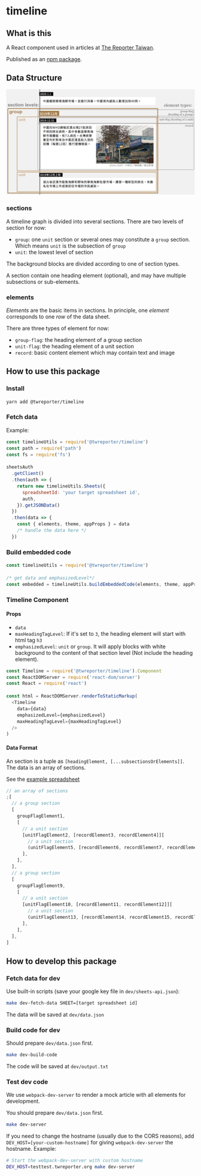 # timeline

## What is this

A React component used in articles at [The Reporter Taiwan](https://www.twreporter.org).

Published as an [npm package](https://www.npmjs.com/package/@twreporter/timeline).

## Data Structure

![timeline example](./timeline.jpg)

### sections

A timeline graph is divided into several sections. There are two levels of section for now:

- `group`: one `unit` section or several ones may constitute a `group` section. Which means `unit` is the subsection of `group`
- `unit`: the lowest level of section

The background blocks are divided according to one of section types.

A section contain one heading element (optional), and may have multiple subsections or sub-elements.

### elements

_Elements_ are the basic items in sections. In principle, one _element_ corresponds to one _row_ of the data sheet.

There are three types of element for now:

- `group-flag`: the heading element of a group section
- `unit-flag`: the heading element of a unit section
- `record`: basic content element which may contain text and image

## How to use this package

### Install

```bash
yarn add @twreporter/timeline
```

### Fetch data

Example:

```js
const timelineUtils = require('@twreporter/timeline')
const path = require('path')
const fs = require('fs')

sheetsAuth
  .getClient()
  .then(auth => {
    return new timelineUtils.Sheets({
      spreadsheetId: 'your target spreadsheet id',
      auth,
    }).getJSONData()
  })
  .then(data => {
    const { elements, theme, appProps } = data
    /* handle the data here */
  })
```

### Build embedded code

```js
const timelineUtils = require('@twreporter/timeline')

/* get data and emphasizedLevel*/
const embedded = timelineUtils.buildEmbeddedCode(elements, theme, appProps)
```

### Timeline Component

#### Props

- `data`
- `maxHeadingTagLevel`: If it's set to `3`, the heading element will start with html tag `h3`
- `emphasizedLevel`: `unit` or `group`. It will apply blocks with white background to the content of that section level (Not include the heading element).

```js
const Timeline = require('@twreporter/timeline').Component
const ReactDOMServer = require('react-dom/server')
const React = require('react')

const html = ReactDOMServer.renderToStaticMarkup(
  <Timeline
    data={data}
    emphasizedLevel={emphasizedLevel}
    maxHeadingTagLevel={maxHeadingTagLevel}
  />
)
```

#### Data Format

An section is a tuple as `[headingElement, [...subsectionsOrElements]]`. The data is an array of sections.

See the [example spreadsheet](https://docs.google.com/spreadsheets/d/1f76OLdfZe3kyNOKiPthWNJWVGmY3bkm5KtxB4NYp9uU/edit#gid=0)

```js
// an array of sections
;[
  // a group section
  [
    groupFlagElement1,
    [
      // a unit section
      [unitFlagElement2, [recordElement3, recordElement4]][
        // a unit section
        (unitFlagElement5, [recordElement6, recordElement7, recordElement8])
      ],
    ],
  ],
  // a group section
  [
    groupFlagElement9,
    [
      // a unit section
      [unitFlagElement10, [recordElement11, recordElement12]][
        // a unit section
        (unitFlagElement13, [recordElement14, recordElement15, recordElement16])
      ],
    ],
  ],
]
```

## How to develop this package

### Fetch data for dev

Use built-in scripts (save your google key file in `dev/sheets-api.json`):

```sh
make dev-fetch-data SHEET=[target spreadsheet id]
```

The data will be saved at `dev/data.json`

### Build code for dev

Should prepare `dev/data.json` first.

```sh
make dev-build-code
```

The code will be saved at `dev/output.txt`

### Test dev code

We use `webpack-dev-server` to render a mock article with all elements for development.

You should prepare `dev/data.json` first.

```sh
make dev-server
```

If you need to change the hostname (usually due to the CORS reasons), add `DEV_HOST=[your-custom-hostname]` for giving `webpack-dev-server` the hostname. Example:

```sh
# Start the webpack-dev-server with custom hostname
DEV_HOST=testtest.twreporter.org make dev-server
```
